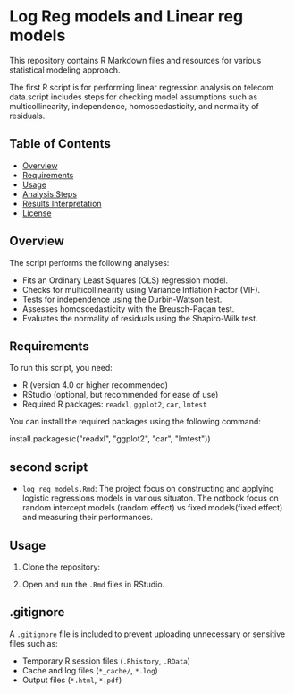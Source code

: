 # Log Reg models and Linear reg models

This repository contains R Markdown files and resources for various statistical modeling approach.


The  first R script is for performing linear regression analysis on telecom data.script includes steps for checking model assumptions such as multicollinearity, independence, homoscedasticity, and normality of residuals.

## Table of Contents

- [Overview](#overview)
- [Requirements](#requirements)
- [Usage](#usage)
- [Analysis Steps](#analysis-steps)
- [Results Interpretation](#results-interpretation)
- [License](#license)

## Overview

The script performs the following analyses:
- Fits an Ordinary Least Squares (OLS) regression model.
- Checks for multicollinearity using Variance Inflation Factor (VIF).
- Tests for independence using the Durbin-Watson test.
- Assesses homoscedasticity with the Breusch-Pagan test.
- Evaluates the normality of residuals using the Shapiro-Wilk test.

## Requirements

To run this script, you need:
- R (version 4.0 or higher recommended)
- RStudio (optional, but recommended for ease of use)
- Required R packages: `readxl`, `ggplot2`, `car`, `lmtest`

You can install the required packages using the following command:

install.packages(c("readxl", "ggplot2", "car", "lmtest"))


## second script
- `log_reg_models.Rmd`: The project focus on constructing and applying logistic regressions models in various situaton. The notbook focus on random intercept models (random effect) vs fixed models(fixed effect) and measuring their performances.

## Usage
1. Clone the repository:


2. Open and run the `.Rmd` files in RStudio.

## .gitignore
A `.gitignore` file is included to prevent uploading unnecessary or sensitive files such as:
- Temporary R session files (`.Rhistory`, `.RData`)
- Cache and log files (`*_cache/`, `*.log`)
- Output files (`*.html`, `*.pdf`)
